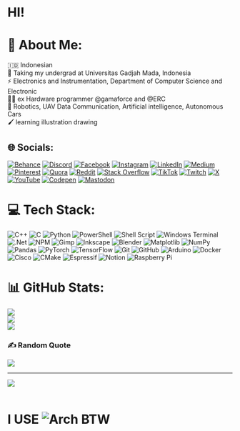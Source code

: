 # HI! 

# 💫 About Me:
🇮🇩 Indonesian<br>📑 Taking my undergrad at Universitas Gadjah Mada, Indonesia<br>⚡️ Electronics and Instrumentation, Department of Computer Science and Electronic<br>🧑‍💻 ex Hardware programmer @gamaforce and @ERC<br>🚁 Robotics, UAV Data Communication, Artificial intelligence, Autonomous Cars <br>🖌️ learning illustration drawing  


## 🌐 Socials:
[![Behance](https://img.shields.io/badge/Behance-1769ff?logo=behance&logoColor=white)](https://www.behance.net/naufalm) [![Discord](https://img.shields.io/badge/Discord-%237289DA.svg?logo=discord&logoColor=white)](https://discord.gg/392609502484103188) [![Facebook](https://img.shields.io/badge/Facebook-%231877F2.svg?logo=Facebook&logoColor=white)](https://www.facebook.com/naufal.m.31) [![Instagram](https://img.shields.io/badge/Instagram-%23E4405F.svg?logo=Instagram&logoColor=white)](https://www.instagram.com/naufal_m_0_4_0_8/) [![LinkedIn](https://img.shields.io/badge/LinkedIn-%230077B5.svg?logo=linkedin&logoColor=white)](https://linkedin.com/in/-) [![Medium](https://img.shields.io/badge/Medium-12100E?logo=medium&logoColor=white)](https://medium.com/@-) [![Pinterest](https://img.shields.io/badge/Pinterest-%23E60023.svg?logo=Pinterest&logoColor=white)](https://pinterest.com/-) [![Quora](https://img.shields.io/badge/Quora-%23B92B27.svg?logo=Quora&logoColor=white)](https://quora.com/profile/-) [![Reddit](https://img.shields.io/badge/Reddit-%23FF4500.svg?logo=Reddit&logoColor=white)](https://reddit.com/user/-) [![Stack Overflow](https://img.shields.io/badge/-Stackoverflow-FE7A16?logo=stack-overflow&logoColor=white)](https://stackoverflow.com/users/-) [![TikTok](https://img.shields.io/badge/TikTok-%23000000.svg?logo=TikTok&logoColor=white)](https://tiktok.com/@-) [![Twitch](https://img.shields.io/badge/Twitch-%239146FF.svg?logo=Twitch&logoColor=white)](https://twitch.tv/-) [![X](https://img.shields.io/badge/X-black.svg?logo=X&logoColor=white)](https://x.com/-) [![YouTube](https://img.shields.io/badge/YouTube-%23FF0000.svg?logo=YouTube&logoColor=white)](https://youtube.com/@-) [![Codepen](https://img.shields.io/badge/Codepen-000000?style=for-the-badge&logo=codepen&logoColor=white)](https://codepen.io/-) [![Mastodon](https://img.shields.io/badge/-MASTODON-%232B90D9?style=for-the-badge&logo=mastodon&logoColor=white)](https://mastodon.social/@-) 

# 💻 Tech Stack:
![C++](https://img.shields.io/badge/c++-%2300599C.svg?style=for-the-badge&logo=c%2B%2B&logoColor=white) ![C](https://img.shields.io/badge/c-%2300599C.svg?style=for-the-badge&logo=c&logoColor=white) ![Python](https://img.shields.io/badge/python-3670A0?style=for-the-badge&logo=python&logoColor=ffdd54) ![PowerShell](https://img.shields.io/badge/PowerShell-%235391FE.svg?style=for-the-badge&logo=powershell&logoColor=white) ![Shell Script](https://img.shields.io/badge/shell_script-%23121011.svg?style=for-the-badge&logo=gnu-bash&logoColor=white) ![Windows Terminal](https://img.shields.io/badge/Windows%20Terminal-%234D4D4D.svg?style=for-the-badge&logo=windows-terminal&logoColor=white) ![.Net](https://img.shields.io/badge/.NET-5C2D91?style=for-the-badge&logo=.net&logoColor=white) ![NPM](https://img.shields.io/badge/NPM-%23CB3837.svg?style=for-the-badge&logo=npm&logoColor=white) ![Gimp](https://img.shields.io/badge/Gimp-657D8B?style=for-the-badge&logo=gimp&logoColor=FFFFFF) ![Inkscape](https://img.shields.io/badge/Inkscape-e0e0e0?style=for-the-badge&logo=inkscape&logoColor=080A13) ![Blender](https://img.shields.io/badge/blender-%23F5792A.svg?style=for-the-badge&logo=blender&logoColor=white) ![Matplotlib](https://img.shields.io/badge/Matplotlib-%23ffffff.svg?style=for-the-badge&logo=Matplotlib&logoColor=black) ![NumPy](https://img.shields.io/badge/numpy-%23013243.svg?style=for-the-badge&logo=numpy&logoColor=white) ![Pandas](https://img.shields.io/badge/pandas-%23150458.svg?style=for-the-badge&logo=pandas&logoColor=white) ![PyTorch](https://img.shields.io/badge/PyTorch-%23EE4C2C.svg?style=for-the-badge&logo=PyTorch&logoColor=white) ![TensorFlow](https://img.shields.io/badge/TensorFlow-%23FF6F00.svg?style=for-the-badge&logo=TensorFlow&logoColor=white) ![Git](https://img.shields.io/badge/git-%23F05033.svg?style=for-the-badge&logo=git&logoColor=white) ![GitHub](https://img.shields.io/badge/github-%23121011.svg?style=for-the-badge&logo=github&logoColor=white) ![Arduino](https://img.shields.io/badge/-Arduino-00979D?style=for-the-badge&logo=Arduino&logoColor=white) ![Docker](https://img.shields.io/badge/docker-%230db7ed.svg?style=for-the-badge&logo=docker&logoColor=white) ![Cisco](https://img.shields.io/badge/cisco-%23049fd9.svg?style=for-the-badge&logo=cisco&logoColor=black) ![CMake](https://img.shields.io/badge/CMake-%23008FBA.svg?style=for-the-badge&logo=cmake&logoColor=white) ![Espressif](https://img.shields.io/badge/espressif-E7352C.svg?style=for-the-badge&logo=espressif&logoColor=white) ![Notion](https://img.shields.io/badge/Notion-%23000000.svg?style=for-the-badge&logo=notion&logoColor=white) ![Raspberry Pi](https://img.shields.io/badge/-RaspberryPi-C51A4A?style=for-the-badge&logo=Raspberry-Pi)
# 📊 GitHub Stats:
![](https://github-readme-stats.vercel.app/api?username=NaufalM479&theme=dark&hide_border=true&include_all_commits=true&count_private=true)<br/>
![](https://github-readme-streak-stats.herokuapp.com/?user=NaufalM479&theme=dark&hide_border=true)<br/>
![](https://github-readme-stats.vercel.app/api/top-langs/?username=NaufalM479&theme=dark&hide_border=true&include_all_commits=true&count_private=true&layout=compact)

### ✍️ Random Quote
![](https://quotes-github-readme.vercel.app/api?type=vetical&theme=dark)

---
[![](https://visitcount.itsvg.in/api?id=NaufalM479&icon=2&color=4)](https://visitcount.itsvg.in)
<br/> <br/>
# I USE ![Arch](https://img.shields.io/badge/Arch%20Linux-1793D1?logo=arch-linux&logoColor=fff&style=for-the-badge) BTW

<!-- credits: https://gprm.itsvg.in -->
